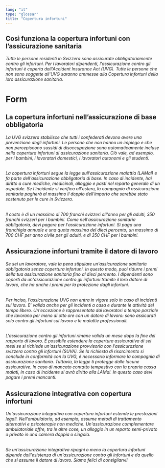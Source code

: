 ```yaml
---
lang: "it"
type: "glossar"
title: "Copertura infortuni"
---
```


## Così funziona la copertura infortuni con l’assicurazione sanitaria

###### Tutte le persone residenti in Svizzera sono assicurate obbligatoriamente contro gli infortuni. Per i lavoratori dipendenti, l'assicurazione contro gli infortuni è coperta dall'Accident Insurance Act (UVG). Tutte le persone che non sono soggette all'UVG saranno ammesse alla Copertura infortuni della loro assicurazione sanitaria.

# Form

## La copertura infortuni nell’assicurazione di base obbligatoria

###### La UVG svizzera stabilisce che tutti i confederati devono avere una prevenzione degli infortuni. Le persone che non hanno un impiego e che non percepiscono sussidi di disoccupazione sono automaticamente incluse nella copertura infortuni di assicurazione sanitaria. Ciò vale, ad esempio, per i bambini, i lavoratori domestici, i lavoratori autonomi e gli studenti.

###### La copertura infortuni segue la legge sull'assicurazione malattia (LAMal) e fa parte dell'assicurazione obbligatoria di base. In caso di incidente, hai diritto a cure mediche, medicinali, alloggio e pasti nel reparto generale di un ospedale. Se l'incidente si verifica all'estero, la compagnia di assicurazione sanitaria pagherà al massimo il doppio dell'importo che sarebbe stato sostenuto per le cure in Svizzera.

###### Il costo è di un massimo di 700 franchi svizzeri all'anno per gli adulti, 350 franchi svizzeri per i bambini. Come nell'assicurazione sanitaria obbligatoria, devi pagare per l'assicurazione infortuni. Si paga una franchigia annuale e una quota massima del dieci percento, un massimo di 700 CHF per anno civile per gli adulti, e di 350 CHF per i bambini.

## Assicurazione infortuni tramite il datore di lavoro

###### Se sei un lavoratore, vale la pena stipulare un'assicurazione sanitaria obbligatoria senza copertura infortuni. In questo modo, puoi ridurre i premi della tua assicurazione sanitaria fino al dieci percento. I dipendenti sono coperti da un'assicurazione contro gli infortuni tramite il loro datore di lavoro, che ha anche i premi per la protezione dagli infortuni.

###### Per inciso, l'assicurazione UVG non entra in vigore solo in caso di incidenti sul lavoro. E’ valida anche per gli incidenti a casa e durante le attività del tempo libero. Un'eccezione è rappresentata dai lavoratori a tempo parziale che lavorano per meno di otto ore con un datore di lavoro: sono assicurati solo contro gli infortuni sul lavoro e le malattie professionali.

###### L'assicurazione contro gli infortuni rimane valida un mese dopo la fine del rapporto di lavoro. È possibile estendere la copertura assicurativa di sei mesi se si richiede un'assicurazione provvisoria con l'assicurazione svizzera contro gli infortuni (SUVA). Se la richiesta di risarcimento si conclude in conformità con la UVG, è necessario informare la compagnia di assicurazione sanitaria. Tuttavia, la legge ti protegge dalle lacune assicurative. In caso di mancato contatto tempestivo con la propria cassa malati, in caso di incidente si avrà diritto alla LAMal. In questo caso devi pagare i premi mancanti.

## Assicurazione integrativa con copertura infortuni

###### Un'assicurazione integrativa con copertura infortuni estende le prestazioni legali. Nell'ambulatorio, ad esempio, assume metodi di trattamento alternativi e psicoterapie non mediche. Un'assicurazione complementare ambulatoriale offre, tra le altre cose, un alloggio in un reparto semi-privato o privato in una camera doppia o singola.

###### Se un'assicurazione integrativa ripaghi o meno la copertura infortuni dipende dall'esistenza di un'assicurazione contro gli infortuni e da quello che si assume il datore di lavoro. Siamo felici di consigliarvi!
